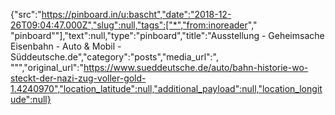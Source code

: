 {"src":"https://pinboard.in/u:bascht","date":"2018-12-26T09:04:47.000Z","slug":null,"tags":["*","from:inoreader"," \"pinboard\""],"text":null,"type":"pinboard","title":"Ausstellung - Geheimsache Eisenbahn - Auto & Mobil - Süddeutsche.de","category":"posts","media_url":", \"\"","original_url":"https://www.sueddeutsche.de/auto/bahn-historie-wo-steckt-der-nazi-zug-voller-gold-1.4240970","location_latitude":null,"additional_payload":null,"location_longitude":null}